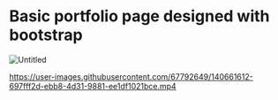 # Basic portfolio page designed with bootstrap

![Untitled](https://user-images.githubusercontent.com/67792649/140661632-efe316a9-08b4-4ca8-a200-3a400ebfa60e.png)

https://user-images.githubusercontent.com/67792649/140661612-697fff2d-ebb8-4d31-9881-ee1df1021bce.mp4

